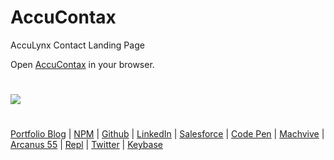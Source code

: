 # AccuContax
AccuLynx Contact Landing Page

Open [AccuContax](https://neodigm.github.io/accucontax/dist/) in your browser.

#
![](https://repository-images.githubusercontent.com/178555357/2b6ad880-7aa0-11ea-8dde-63e70187e3e9)
#
[Portfolio Blog](https://www.theScottKrause.com) |
[NPM](https://www.npmjs.com/~neodigm) |
[Github](https://github.com/neodigm) |
[LinkedIn](https://www.linkedin.com/in/neodigm24/) |
[Salesforce](https://trailblazer.me/id/skrause) |
[Code Pen](https://codepen.io/neodigm24) |
[Machvive](https://machvive.com/) |
[Arcanus 55](https://www.arcanus55.com/) |
[Repl](https://repl.it/@neodigm) |
[Twitter](https://twitter.com/neodigm24) |
[Keybase](https://keybase.io/neodigm)
#
